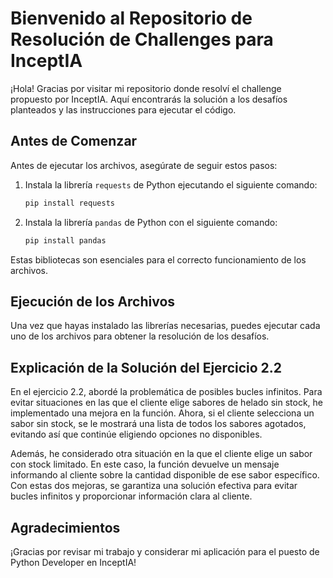 # Bienvenido al Repositorio de Resolución de Challenges para InceptIA

¡Hola! Gracias por visitar mi repositorio donde resolví el challenge propuesto por InceptIA. Aquí encontrarás la solución a los desafíos planteados y las instrucciones para ejecutar el código.

## Antes de Comenzar

Antes de ejecutar los archivos, asegúrate de seguir estos pasos:

1. Instala la librería `requests` de Python ejecutando el siguiente comando:
   ```bash
   pip install requests
   ```

2. Instala la librería `pandas` de Python con el siguiente comando:
   ```bash
   pip install pandas
   ```

Estas bibliotecas son esenciales para el correcto funcionamiento de los archivos.

## Ejecución de los Archivos

Una vez que hayas instalado las librerías necesarias, puedes ejecutar cada uno de los archivos para obtener la resolución de los desafíos.

## Explicación de la Solución del Ejercicio 2.2

En el ejercicio 2.2, abordé la problemática de posibles bucles infinitos. Para evitar situaciones en las que el cliente elige sabores de helado sin stock, he implementado una mejora en la función. Ahora, si el cliente selecciona un sabor sin stock, se le mostrará una lista de todos los sabores agotados, evitando así que continúe eligiendo opciones no disponibles.

Además, he considerado otra situación en la que el cliente elige un sabor con stock limitado. En este caso, la función devuelve un mensaje informando al cliente sobre la cantidad disponible de ese sabor específico. Con estas dos mejoras, se garantiza una solución efectiva para evitar bucles infinitos y proporcionar información clara al cliente.

## Agradecimientos

¡Gracias por revisar mi trabajo y considerar mi aplicación para el puesto de Python Developer en InceptIA!
